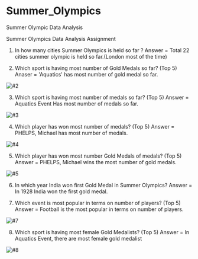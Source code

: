 # Summer_Olympics
Summer Olympic Data Analysis

Summer Olympics Data Analysis Assignment 

1. In how many cities Summer Olympics is held so far ?
Answer = Total 22 cities summer olympic is held so far.(London most of the time)

2. Which sport is having most number of Gold Medals so far? (Top 5)
Anaser = 'Aquatics' has most number of gold medal so far.

![#2](https://user-images.githubusercontent.com/68483305/132919087-e25fb348-a5ed-4475-acb8-fa73657df9c4.png)

3. Which sport is having most number of medals so far? (Top 5)
Answer = Aquatics Event Has most number of medals so far.

![#3](https://user-images.githubusercontent.com/68483305/132919162-abb8d199-49c0-4856-a813-93625cd93dab.png)

4. Which player has won most number of medals? (Top 5)
Answer = PHELPS, Michael has most number of medals.

![#4](https://user-images.githubusercontent.com/68483305/132919232-f12b4fc4-bc77-4065-8664-59bf7ea94998.png)


5. Which player has won most number Gold Medals of medals? (Top 5)
Answer = PHELPS, Michael wins the most number of gold medals.

![#5](https://user-images.githubusercontent.com/68483305/132919326-5b55a9b2-6d48-4c94-a120-2fe3ce5053f5.png)

6. In which year India won first Gold Medal in Summer Olympics? 
Answer = In 1928 India won the first gold medal.

7.  Which event is most popular in terms on number of players? (Top 5)
Answer = Football is the most popular in terms on number of players. 

![#7](https://user-images.githubusercontent.com/68483305/132919491-182ee108-ee2f-456b-9a13-b5a453575792.png)

8. Which sport is having most female Gold Medalists? (Top 5)
Answer = In Aquatics Event, there are most female gold medalist

![#8](https://user-images.githubusercontent.com/68483305/132919595-945251e7-b709-4893-a4ec-82f149d5c3a4.png)












